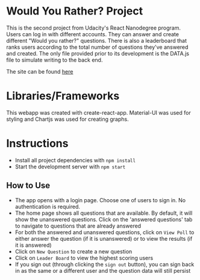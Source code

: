 # Would You Rather? Project

This is the second project from Udacity's React Nanodegree program. Users can log in with different accounts.  They can answer and create different "Would you rather?" questions. There is also a leaderboard that ranks users according to the total number of questions they've answered and created. The only file provided prior to its development is the DATA.js file to simulate writing to the back end.

The site can be found [here](https://udacity-wouldyourather.netlify.app/)
# Libraries/Frameworks

This webapp was created with create-react-app. Material-UI was used for styling and Chartjs was used for creating graphs.

# Instructions

* Install all project dependencies with `npm install`
* Start the development server with `npm start`

## How to Use

* The app opens with a login page.  Choose one of users to sign in. No authentication is required.
* The home page shows all questions that are available. By default, it will show the unanswered questions. Click on the 'answered questions' tab to navigate to questions that are already answered
* For both the answered and unanswered questions, click on `View Poll` to either answer the question (if it is unanswered) or to view the results (if it is answered)
* Click on `New Question` to create a new question
* Click on `Leader Board` to view the highest scoring users
* If you sign out (through clicking the `sign out` button), you can sign back in as the same or a different user and the question data will still persist
